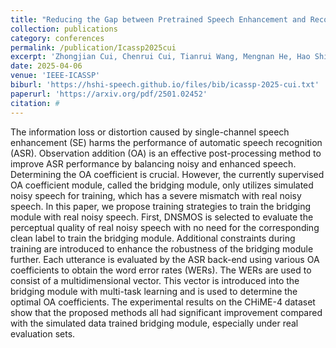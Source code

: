 ```yaml
---
title: "Reducing the Gap between Pretrained Speech Enhancement and Recognition Models Using a Real Speech-Trained Bridging Module"
collection: publications
category: conferences
permalink: /publication/Icassp2025cui
excerpt: 'Zhongjian Cui, Chenrui Cui, Tianrui Wang, Mengnan He, Hao Shi, Meng Ge, Caixia Gong, Longbiao Wang, and Jianwu Dang'
date: 2025-04-06
venue: 'IEEE-ICASSP'
biburl: 'https://hshi-speech.github.io/files/bib/icassp-2025-cui.txt'
paperurl: 'https://arxiv.org/pdf/2501.02452'
citation: #
---
```


The information loss or distortion caused by single-channel speech enhancement (SE) harms the performance of automatic speech recognition (ASR). 
Observation addition (OA) is an effective post-processing method to improve ASR performance by balancing noisy and enhanced speech. 
Determining the OA coefficient is crucial. 
However, the currently supervised OA coefficient module, called the bridging module, only utilizes simulated noisy speech for training, which has a severe mismatch with real noisy speech. 
In this paper, we propose training strategies to train the bridging module with real noisy speech. 
First, DNSMOS is selected to evaluate the perceptual quality of real noisy speech with no need for the corresponding clean label to train the bridging module. 
Additional constraints during training are introduced to enhance the robustness of the bridging module further. 
Each utterance is evaluated by the ASR back-end using various OA coefficients to obtain the word error rates (WERs). 
The WERs are used to consist of a multidimensional vector. 
This vector is introduced into the bridging module with multi-task learning and is used to determine the optimal OA coefficients. 
The experimental results on the CHiME-4 dataset show that the proposed methods all had significant improvement compared with the simulated data trained bridging module, especially under real evaluation sets. 
